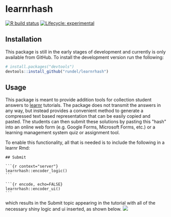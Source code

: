 # learnrhash

<!-- badges: start -->
[![R build status](https://github.com/rundel/learnrhash/workflows/R-CMD-check/badge.svg)](https://github.com/rundel/learnrhash/actions)
[![Lifecycle: experimental](https://img.shields.io/badge/lifecycle-experimental-orange.svg)](https://www.tidyverse.org/lifecycle/#experimental)
<!-- badges: end -->

## Installation

This package is still in the early stages of development and currently is only available from GitHub. To install the development version run the following:

``` r
# install.packages("devtools")
devtools::install_github("rundel/learnrhash")
```

## Usage

This package is meant to provide addition tools for collection student answers to [learnr](https://rstudio.github.io/learnr/) tutorials.
The package does not transmit the answers in any way, but instead provides a convenient method to generate a compressed text based representation that can be easily copied and pasted. The students can then submit these solutions by pasting this "hash" into an online web form (e.g. Google Forms, Microsoft Forms, etc.) or a learning management system quiz or assignment tool.

To enable this functionality, all that is needed is to include the following in a learnr Rmd:
`````
## Submit

```{r context="server"}
learnrhash::encoder_logic()
```

```{r encode, echo=FALSE}
learnrhash::encoder_ui()
```
``````
which results in the Submit topic appearing in the tutorial with all of the necessary shiny logic and ui inserted, as shown below.
![](man/figures/submit.png)

